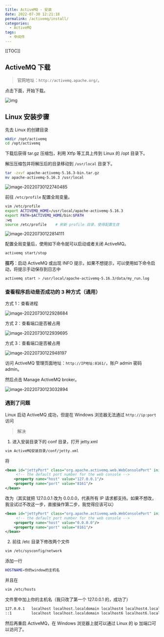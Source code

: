 ```yaml
---
title: ActiveMQ - 安装
date: 2022-07-30 12:21:18
permalink: /activemq/install/
categories:
  - ActiveMQ
tags: 
  - 中间件
---
```


[[TOC]]



## ActiveMQ 下载

> 官网地址：`http://activemq.apache.org/`。

点击下面，开始下载。

![img](https://cdn.jsdelivr.net/gh/Kele-Bingtang/static/img/ActiveMQ/20220730122253.jpg)

## Linux 安装步骤

先去 Linux 的创建目录

```sh
mkdir /opt/activemq
cd /opt/activemq
```

下载后获得 tar.gz 压缩包，利用 Xtfp 等工具上传到 Linux 的 /opt 目录下。

解压压缩包并将解压后的目录移动到 `/usr/local` 目录下。

```sh
tar -zxvf apache-activemq-5.16.3-bin.tar.gz
mv apache-activemq-5.16.3 /usr/local
```

![image-20220730122740485](https://cdn.jsdelivr.net/gh/Kele-Bingtang/static/img/ActiveMQ/20220730122743.png)

前往 `/etc/profile` 配置全局变量。

```sh
vim /etc/profile
export ACTIVEMQ_HOME=/usr/local/apache-activemq-5.16.3
export PATH=$ACTIVEMQ_HOME/bin:$PATH
:wq
source /etc/profile    # 刷新 profile 目录，使得配置生效
```

![image-20220730122814111](https://cdn.jsdelivr.net/gh/Kele-Bingtang/static/img/ActiveMQ/20220730122815.png)

配置全局变量后，使用如下命令就可以启动或者关闭 ActiveMQ。

```sh
activemq start/stop
```

**技巧**：启动 ActiveMQ 或出现 INFO 提示，如果不想提示，可以使用如下命令启动，将提示手动保存到日志中

```sh
activemq start > /usr/local/apache-activemq-5.16.3/data/my_run.log
```

### 查看程序启动是否成功的 3 种方式（通用）

方式 1：查看进程

![image-20220730122928684](https://cdn.jsdelivr.net/gh/Kele-Bingtang/static/img/ActiveMQ/20220730122929.png)

方式 2：查看端口是否被占用

![image-20220730122939695](https://cdn.jsdelivr.net/gh/Kele-Bingtang/static/img/ActiveMQ/20220730122940.png)

方式 3：查看端口是否被占用

![image-20220730122948197](https://cdn.jsdelivr.net/gh/Kele-Bingtang/static/img/ActiveMQ/20220730122948.png)

访问 ActiveMQ 管理页面地址：`http://IP地址:8161/`，账户 admin 密码 admin。

然后点击 Manage ActiveMQ broker。

![image-20220730123032894](https://cdn.jsdelivr.net/gh/Kele-Bingtang/static/img/ActiveMQ/20220730123033.png)

### 遇到了问题

Linux 启动 ActiveMQ 成功，但是在 Windows 浏览器无法通过 `http://ip:port` 访问

> 解决

1. 进入安装目录下的 conf 目录，打开 jetty.xml

```sh
vim ActiveMQ安装目录/conf/jetty.xml
```

将

```xml
<bean id="jettyPort" class="org.apache.activemq.web.WebConsolePort" init-method="start">
     <!-- the default port number for the web console -->
    <property name="host" value="127.0.0.1"/>
    <property name="port" value="8161"/>
</bean>
```

改为（其实就把 127.0.0.1 改为 0.0.0.0，代表所有 IP 请求都支持。如果不想改，我没试过不改这一步，直接操作第二步，我觉得应该可以）

```xml
<bean id="jettyPort" class="org.apache.activemq.web.WebConsolePort" init-method="start">
     <!-- the default port number for the web console -->
    <property name="host" value="0.0.0.0"/>
    <property name="port" value="8161"/>
</bean>
```

2. 前往 /etc 目录下修改两个文件

```sh
vim /etc/sysconfig/network
```

添加一行

```sh
HOSTNAME=你的window的主机名
```

并且在

```sh
vim /etc/hosts
```

文件里中加上你的主机名（我只改了第一个 127.0.0.1 的，成功了）

```sh
127.0.0.1   localhost localhost.localdomain localhost4 localhost4.localdomain4 你的window的主机名
::1         localhost localhost.localdomain localhost6 localhost6.localdomain6 你的window的主机名
```

然后再重启 ActiveMQ，在 Windows 浏览器上就可以通过 Linux 的 ip 加端口可以访问了。
